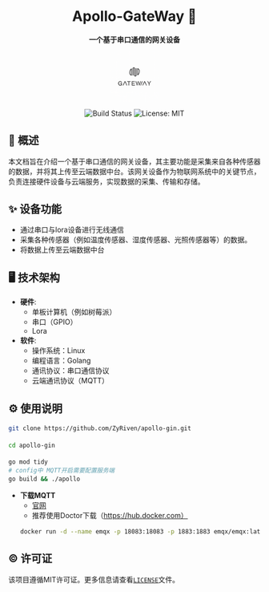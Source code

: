<div align="center">

# Apollo-GateWay 🚀

**一个基于串口通信的网关设备**

<p align="center">
 <img width="20%" src="logo.png" align="center" alt="banner" />
</p>

![Build Status](https://img.shields.io/badge/build-passing-brightgreen.svg)
![License: MIT](https://img.shields.io/badge/License-MIT-yellow.svg)
</div>

## 📝 概述

本文档旨在介绍一个基于串口通信的网关设备，其主要功能是采集来自各种传感器的数据，并将其上传至云端数据中台。该网关设备作为物联网系统中的关键节点，负责连接硬件设备与云端服务，实现数据的采集、传输和存储。

## ✨ 设备功能

- 通过串口与lora设备进行无线通信
- 采集各种传感器（例如温度传感器、湿度传感器、光照传感器等）的数据。
- 将数据上传至云端数据中台

## 🖥️ 技术架构

- **硬件**:
  - 单板计算机（例如树莓派）
  - 串口（GPIO）
  - Lora
- **软件**:
  - 操作系统：Linux
  - 编程语言：Golang
  - 通讯协议：串口通信协议
  - 云端通讯协议（MQTT）

## ⚙️ 使用说明

``` sh
git clone https://github.com/ZyRiven/apollo-gin.git

cd apollo-gin

go mod tidy
# config中 MQTT开启需要配置服务端
go build && ./apollo
```

- **下载MQTT**
    - [官网](https://mqttx.app/zh)
    - 推荐使用Doctor下载（https://hub.docker.com）
    ``` sh
    docker run -d --name emqx -p 18083:18083 -p 1883:1883 emqx/emqx:latest
    ```


## ©️ 许可证

该项目遵循MIT许可证。更多信息请查看[`LICENSE`](LICENSE)文件。
